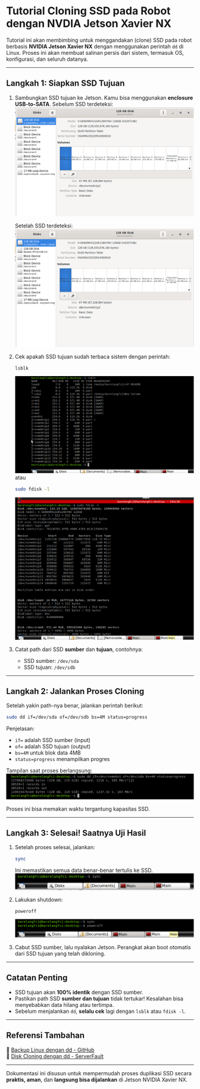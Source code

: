 # Tutorial Cloning SSD pada Robot dengan NVDIA Jetson Xavier NX

Tutorial ini akan membimbing untuk menggandakan (clone) SSD pada robot berbasis **NVIDIA Jetson Xavier NX** dengan menggunakan perintah `dd` di Linux. Proses ini akan membuat salinan persis dari sistem, termasuk OS, konfigurasi, dan seluruh datanya.

---

## Langkah 1: Siapkan SSD Tujuan

1. Sambungkan SSD tujuan ke Jetson. Kamu bisa menggunakan **enclosure USB-to-SATA**.
    Sebelum SSD terdeteksi:
   ![Deteksi SSD](images/sebelum%20ssd%20tujuan%20terpasang.png)

   Setelah SSD terdeteksi:
   ![Deteksi SSD](images/sesudah%20ssd%20tujuan%20terpasang.png)

2. Cek apakah SSD tujuan sudah terbaca sistem dengan perintah:

   ```bash
   lsblk
   ```
   ![lsbk](images/lsbk.png)
   atau

   ```bash
   sudo fdisk -l
   ```
   ![fdisk](images/fdisk.png)

1. Catat path dari SSD **sumber** dan **tujuan**, contohnya:
   - SSD sumber: `/dev/sda`
   - SSD tujuan: `/dev/sdb`

---

## Langkah 2: Jalankan Proses Cloning

Setelah yakin path-nya benar, jalankan perintah berikut:

```bash
sudo dd if=/dev/sda of=/dev/sdb bs=4M status=progress
```

Penjelasan:
- `if=` adalah SSD sumber (input)
- `of=` adalah SSD tujuan (output)
- `bs=4M` untuk blok data 4MB
- `status=progress` menampilkan progres

Tampilan saat proses berlangsung:
![Menjalankan perintah dd](images/sudodd.png)

Proses ini bisa memakan waktu tergantung kapasitas SSD.

---

## Langkah 3: Selesai! Saatnya Uji Hasil

1. Setelah proses selesai, jalankan:

   ```bash
   sync
   ```

   Ini memastikan semua data benar-benar tertulis ke SSD.
   ![Sinkronisasi selesai](images/sync.png)

2. Lakukan shutdown:

   ```bash
   poweroff
   ```
   ![Sinkronisasi selesai](images/poweroff.png)


3. Cabut SSD sumber, lalu nyalakan Jetson. Perangkat akan boot otomatis dari SSD tujuan yang telah dikloning.

---

## Catatan Penting

- SSD tujuan akan **100% identik** dengan SSD sumber.
- Pastikan path SSD **sumber dan tujuan** tidak tertukar! Kesalahan bisa menyebabkan data hilang atau tertimpa.
- Sebelum menjalankan `dd`, **selalu cek** lagi dengan `lsblk` atau `fdisk -l`.

---

## Referensi Tambahan

 📌 [Backup Linux dengan dd - GitHub](https://github.com/blackyboy/RedHat-Centos-Common-Stuffs/blob/master/6-Examples-to-Backup-Linux-Using-dd-Command-Including-Disk-to-Disk.md)  
 📌 [Disk Cloning dengan dd - ServerFault](https://serverfault.com/questions/4906/using-dd-for-disk-cloning)

---

Dokumentasi ini disusun untuk mempermudah proses duplikasi SSD secara **praktis, aman**, dan **langsung bisa dijalankan** di Jetson NVIDIA Xavier NX.